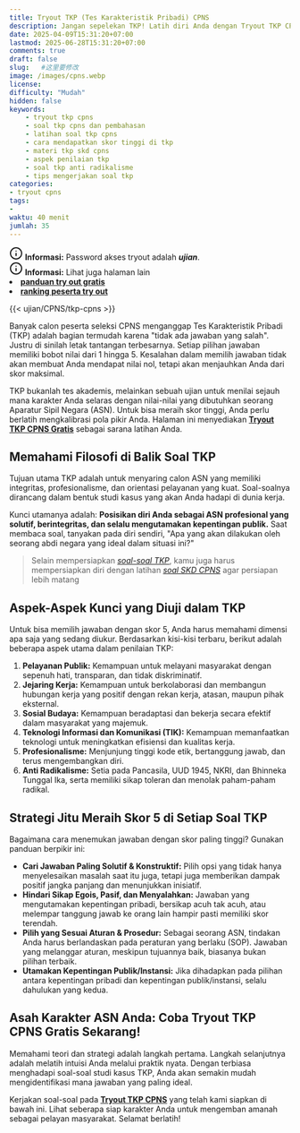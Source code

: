 ```yaml
---
title: Tryout TKP (Tes Karakteristik Pribadi) CPNS
description: Jangan sepelekan TKP! Latih diri Anda dengan Tryout TKP CPNS gratis. Pelajari cara memilih jawaban dengan skor 5 pada aspek Pelayanan Publik, Profesionalisme, Anti Radikalisme, dll.
date: 2025-04-09T15:31:20+07:00
lastmod: 2025-06-28T15:31:20+07:00
comments: true
draft: false 
slug:   #这里要修改
image: /images/cpns.webp
license: 
difficulty: "Mudah"
hidden: false
keywords:
    - tryout tkp cpns
    - soal tkp cpns dan pembahasan
    - latihan soal tkp cpns
    - cara mendapatkan skor tinggi di tkp
    - materi tkp skd cpns
    - aspek penilaian tkp
    - soal tkp anti radikalisme
    - tips mengerjakan soal tkp 
categories:
- tryout cpns
tags:
- 
waktu: 40 menit
jumlah: 35  
---
```


<div class="alert alert-info">
  <svg xmlns="http://www.w3.org/2000/svg" width="24" height="24" viewBox="0 0 24 24" fill="none" stroke="currentColor" stroke-width="2" stroke-linecap="round" stroke-linejoin="round" class="feather feather-info"><circle cx="12" cy="12" r="10"></circle><line x1="12" y1="16" x2="12" y2="12"></line>    <line x1="12" y1="8" x2="12.01" y2="8"></line>  </svg>
  <span><strong>Informasi:</strong> Password akses tryout adalah <b><i>ujian</b></i>.</span>
</div>
<div class="alert alert-info">
  <svg xmlns="http://www.w3.org/2000/svg" width="24" height="24" viewBox="0 0 24 24" fill="none" stroke="currentColor" stroke-width="2" stroke-linecap="round" stroke-linejoin="round" class="feather feather-info"><circle cx="12" cy="12" r="10"></circle><line x1="12" y1="16" x2="12" y2="12"></line>    <line x1="12" y1="8" x2="12.01" y2="8"></line>  </svg>
  <span><strong>Informasi:</strong> Lihat juga halaman lain<b> <li><a href="/ujian/cara-ikut-tryout-online-gratis">panduan try out gratis</a></li></b> <b><li><a href="/ujian/ranking-peserta-tryout">ranking peserta try out</a></li></b></span>
</div>


{{< ujian/CPNS/tkp-cpns >}}

Banyak calon peserta seleksi CPNS menganggap Tes Karakteristik Pribadi (TKP) adalah bagian termudah karena "tidak ada jawaban yang salah". Justru di sinilah letak tantangan terbesarnya. Setiap pilihan jawaban memiliki bobot nilai dari 1 hingga 5. Kesalahan dalam memilih jawaban tidak akan membuat Anda mendapat nilai nol, tetapi akan menjauhkan Anda dari skor maksimal.

TKP bukanlah tes akademis, melainkan sebuah ujian untuk menilai sejauh mana karakter Anda selaras dengan nilai-nilai yang dibutuhkan seorang Aparatur Sipil Negara (ASN). Untuk bisa meraih skor tinggi, Anda perlu berlatih mengkalibrasi pola pikir Anda. Halaman ini menyediakan **[Tryout TKP CPNS Gratis](/ujian/cpns/tryout-tkp-cpns/)** sebagai sarana latihan Anda.

## Memahami Filosofi di Balik Soal TKP

Tujuan utama TKP adalah untuk menyaring calon ASN yang memiliki integritas, profesionalisme, dan orientasi pelayanan yang kuat. Soal-soalnya dirancang dalam bentuk studi kasus yang akan Anda hadapi di dunia kerja.

Kunci utamanya adalah: **Posisikan diri Anda sebagai ASN profesional yang solutif, berintegritas, dan selalu mengutamakan kepentingan publik.** Saat membaca soal, tanyakan pada diri sendiri, "Apa yang akan dilakukan oleh seorang abdi negara yang ideal dalam situasi ini?"

> Selain mempersiapkan *[soal-soal TKP](/ujian/cpns/try-out-tkp-gratis/)*, kamu juga harus mempersiapkan diri dengan latihan *[soal SKD CPNS](/ujian/cpns/try-out-skd-cpns-gratis/)* agar persiapan lebih matang

## Aspek-Aspek Kunci yang Diuji dalam TKP

Untuk bisa memilih jawaban dengan skor 5, Anda harus memahami dimensi apa saja yang sedang diukur. Berdasarkan kisi-kisi terbaru, berikut adalah beberapa aspek utama dalam penilaian TKP:

1.  **Pelayanan Publik:** Kemampuan untuk melayani masyarakat dengan sepenuh hati, transparan, dan tidak diskriminatif.
2.  **Jejaring Kerja:** Kemampuan untuk berkolaborasi dan membangun hubungan kerja yang positif dengan rekan kerja, atasan, maupun pihak eksternal.
3.  **Sosial Budaya:** Kemampuan beradaptasi dan bekerja secara efektif dalam masyarakat yang majemuk.
4.  **Teknologi Informasi dan Komunikasi (TIK):** Kemampuan memanfaatkan teknologi untuk meningkatkan efisiensi dan kualitas kerja.
5.  **Profesionalisme:** Menjunjung tinggi kode etik, bertanggung jawab, dan terus mengembangkan diri.
6.  **Anti Radikalisme:** Setia pada Pancasila, UUD 1945, NKRI, dan Bhinneka Tunggal Ika, serta memiliki sikap toleran dan menolak paham-paham radikal.

## Strategi Jitu Meraih Skor 5 di Setiap Soal TKP

Bagaimana cara menemukan jawaban dengan skor paling tinggi? Gunakan panduan berpikir ini:

* **Cari Jawaban Paling Solutif & Konstruktif:** Pilih opsi yang tidak hanya menyelesaikan masalah saat itu juga, tetapi juga memberikan dampak positif jangka panjang dan menunjukkan inisiatif.
* **Hindari Sikap Egois, Pasif, dan Menyalahkan:** Jawaban yang mengutamakan kepentingan pribadi, bersikap acuh tak acuh, atau melempar tanggung jawab ke orang lain hampir pasti memiliki skor terendah.
* **Pilih yang Sesuai Aturan & Prosedur:** Sebagai seorang ASN, tindakan Anda harus berlandaskan pada peraturan yang berlaku (SOP). Jawaban yang melanggar aturan, meskipun tujuannya baik, biasanya bukan pilihan terbaik.
* **Utamakan Kepentingan Publik/Instansi:** Jika dihadapkan pada pilihan antara kepentingan pribadi dan kepentingan publik/instansi, selalu dahulukan yang kedua.

## Asah Karakter ASN Anda: Coba Tryout TKP CPNS Gratis Sekarang!

Memahami teori dan strategi adalah langkah pertama. Langkah selanjutnya adalah melatih intuisi Anda melalui praktik nyata. Dengan terbiasa menghadapi soal-soal studi kasus TKP, Anda akan semakin mudah mengidentifikasi mana jawaban yang paling ideal.

Kerjakan soal-soal pada **[Tryout TKP CPNS](/ujian/)** yang telah kami siapkan di bawah ini. Lihat seberapa siap karakter Anda untuk mengemban amanah sebagai pelayan masyarakat. Selamat berlatih!





